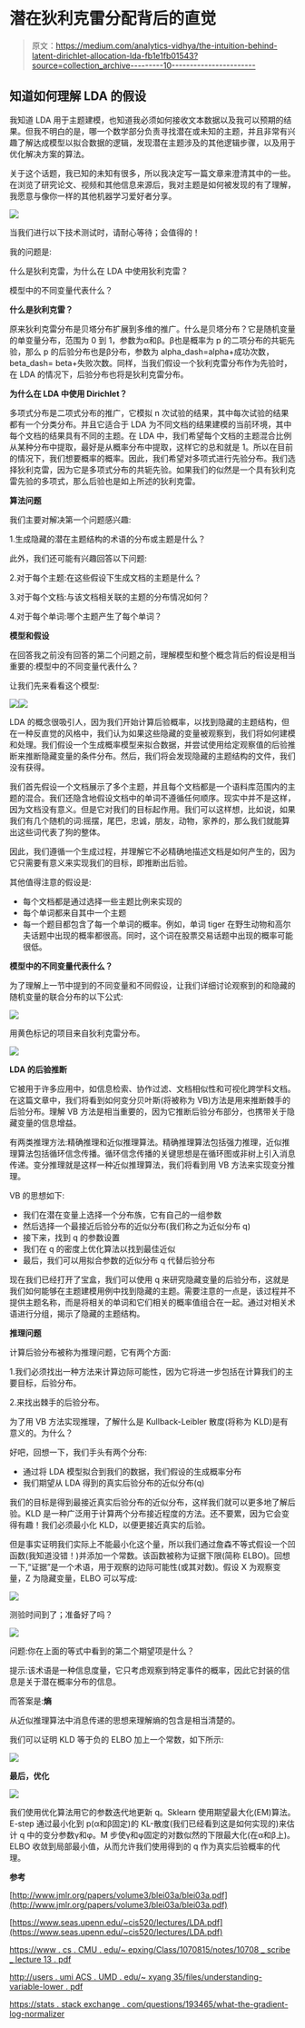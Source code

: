 # 潜在狄利克雷分配背后的直觉

> 原文：<https://medium.com/analytics-vidhya/the-intuition-behind-latent-dirichlet-allocation-lda-fb1e1fb01543?source=collection_archive---------10----------------------->

## 知道如何理解 LDA 的假设

我知道 LDA 用于主题建模，也知道我必须如何接收文本数据以及我可以预期的结果。但我不明白的是，哪一个数学部分负责寻找潜在或未知的主题，并且非常有兴趣了解达成模型以拟合数据的逻辑，发现潜在主题涉及的其他逻辑步骤，以及用于优化解决方案的算法。

关于这个话题，我已知的未知有很多，所以我决定写一篇文章来澄清其中的一些。在浏览了研究论文、视频和其他信息来源后，我对主题是如何被发现的有了理解，我愿意与像你一样的其他机器学习爱好者分享。

![](img/529be62b0192d704215c6ed496231d10.png)

当我们进行以下技术测试时，请耐心等待；会值得的！

我的问题是:

什么是狄利克雷，为什么在 LDA 中使用狄利克雷？

模型中的不同变量代表什么？

**什么是狄利克雷？**

原来狄利克雷分布是贝塔分布扩展到多维的推广。什么是贝塔分布？它是随机变量的单变量分布，范围为 0 到 1，参数为α和β。β也是概率为 p 的二项分布的共轭先验，那么 p 的后验分布也是β分布，参数为 alpha_dash=alpha+成功次数，beta_dash= beta+失败次数。同样，当我们假设一个狄利克雷分布作为先验时，在 LDA 的情况下，后验分布也将是狄利克雷分布。

**为什么在 LDA 中使用 Dirichlet？**

多项式分布是二项式分布的推广，它模拟 n 次试验的结果，其中每次试验的结果都有一个分类分布。并且它适合于 LDA 为不同文档的结果建模的当前环境，其中每个文档的结果具有不同的主题。在 LDA 中，我们希望每个文档的主题混合比例从某种分布中提取，最好是从概率分布中提取，这样它的总和就是 1。所以在目前的情况下，我们想要概率的概率。因此，我们希望对多项式进行先验分布。我们选择狄利克雷，因为它是多项式分布的共轭先验。如果我们的似然是一个具有狄利克雷先验的多项式，那么后验也是如上所述的狄利克雷。

**算法问题**

我们主要对解决第一个问题感兴趣:

1.生成隐藏的潜在主题结构的术语的分布或主题是什么？

此外，我们还可能有兴趣回答以下问题:

2.对于每个主题:在这些假设下生成文档的主题是什么？

3.对于每个文档:与该文档相关联的主题的分布情况如何？

4.对于每个单词:哪个主题产生了每个单词？

**模型和假设**

在回答我之前没有回答的第二个问题之前，理解模型和整个概念背后的假设是相当重要的:模型中的不同变量代表什么？

让我们先来看看这个模型:

![](img/e84cda3dfebb18f1d9950552682ccc49.png)![](img/8e8fab94ae5f98ca5452cb9a894303d7.png)

LDA 的概念很吸引人，因为我们开始计算后验概率，以找到隐藏的主题结构，但在一种反直觉的风格中，我们认为如果这些隐藏的变量被观察到，我们将如何建模和处理。我们假设一个生成概率模型来拟合数据，并尝试使用给定观察值的后验推断来推断隐藏变量的条件分布。然后，我们将会发现隐藏的主题结构的文件，我们没有获得。

我们首先假设一个文档展示了多个主题，并且每个文档都是一个语料库范围内的主题的混合。我们还隐含地假设文档中的单词不遵循任何顺序。现实中并不是这样，因为文档没有意义。但是它对我们的目标起作用。我们可以这样想，比如说，如果我们有几个随机的词:摇摆，尾巴，忠诚，朋友，动物，家养的，那么我们就能算出这些词代表了狗的整体。

因此，我们遵循一个生成过程，并理解它不必精确地描述文档是如何产生的，因为它只需要有意义来实现我们的目标，即推断出后验。

其他值得注意的假设是:

*   每个文档都是通过选择一些主题比例来实现的
*   每个单词都来自其中一个主题
*   每一个题目都包含了每一个单词的概率。例如，单词 tiger 在野生动物和高尔夫话题中出现的概率都很高。同时，这个词在股票交易话题中出现的概率可能很低。

**模型中的不同变量代表什么？**

为了理解上一节中提到的不同变量和不同假设，让我们详细讨论观察到的和隐藏的随机变量的联合分布的以下公式:

![](img/eb7198c07e5f9afc07a04d4bba4b711f.png)

用黄色标记的项目来自狄利克雷分布。

![](img/896f413f7800c10198cf8a152224d3c2.png)

**LDA 的后验推断**

它被用于许多应用中，如信息检索、协作过滤、文档相似性和可视化跨学科文档。在这篇文章中，我们将看到如何变分贝叶斯(将被称为 VB)方法是用来推断棘手的后验分布。理解 VB 方法是相当重要的，因为它推断后验分布部分，也携带关于隐藏变量的信息增益。

有两类推理方法:精确推理和近似推理算法。精确推理算法包括强力推理，近似推理算法包括循环信念传播。循环信念传播的关键思想是在循环图或非树上引入消息传递。变分推理就是这样一种近似推理算法，我们将看到用 VB 方法来实现变分推理。

VB 的思想如下:

*   我们在潜在变量上选择一个分布族，它有自己的一组参数
*   然后选择一个最接近后验分布的近似分布(我们称之为近似分布 q)
*   接下来，找到 q 的参数设置
*   我们在 q 的密度上优化算法以找到最佳近似
*   最后，我们可以用拟合参数的近似分布 q 代替后验分布

现在我们已经打开了宝盒，我们可以使用 q 来研究隐藏变量的后验分布，这就是我们如何能够在主题建模用例中找到隐藏的主题。需要注意的一点是，该过程并不提供主题名称，而是将相关的单词和它们相关的概率值组合在一起。通过对相关术语进行分组，揭示了隐藏的主题结构。

**推理问题**

计算后验分布被称为推理问题，它有两个方面:

1.我们必须找出一种方法来计算边际可能性，因为它将进一步包括在计算我们的主要目标，后验分布。

2.来找出棘手的后验分布。

为了用 VB 方法实现推理，了解什么是 Kullback-Leibler 散度(将称为 KLD)是有意义的。为什么？

好吧，回想一下，我们手头有两个分布:

*   通过将 LDA 模型拟合到我们的数据，我们假设的生成概率分布
*   我们期望从 LDA 得到的真实后验分布的近似分布(q)

我们的目标是得到最接近真实后验分布的近似分布，这样我们就可以更多地了解后验。KLD 是一种广泛用于计算两个分布接近程度的方法。还不要累，因为它会变得有趣！我们必须最小化 KLD，以便更接近真实的后验。

但是事实证明我们实际上不能最小化这个量，所以我们通过詹森不等式假设一个凹函数(我知道没错！)并添加一个常数。该函数被称为证据下限(简称 ELBO)。回想一下,“证据”是一个术语，用于观察的边际可能性(或其对数)。假设 X 为观察变量，Z 为隐藏变量，ELBO 可以写成:

![](img/471ccb1159a9f599783776aa3db36979.png)

测验时间到了；准备好了吗？

![](img/8832c0b15d4c17af5177ee35b1bae5a7.png)

问题:你在上面的等式中看到的第二个期望项是什么？

提示:该术语是一种信息度量，它只考虑观察到特定事件的概率，因此它封装的信息是关于潜在概率分布的信息。

而答案是:**熵**

从近似推理算法中消息传递的思想来理解熵的包含是相当清楚的。

我们可以证明 KLD 等于负的 ELBO 加上一个常数，如下所示:

![](img/f541cff8f58f20d13d05b2db117a2589.png)

**最后，优化**

![](img/52e9fb19b9c3961a95c68f84004f2539.png)

我们使用优化算法用它的参数迭代地更新 q。Sklearn 使用期望最大化(EM)算法。E-step 通过最小化到 p(α和β固定)的 KL-散度(我们已经看到这是如何实现的)来估计 q 中的变分参数γ和φ。M 步使γ和φ固定的对数似然的下限最大化(在α和β上)。ELBO 收敛到局部最小值，从而允许我们使用得到的 q 作为真实后验概率的代理。

**参考**

[http://www.jmlr.org/papers/volume3/blei03a/blei03a.pdf](http://www.jmlr.org/papers/volume3/blei03a/blei03a.pdf)

[https://www.seas.upenn.edu/~cis520/lectures/LDA.pdf](https://www.seas.upenn.edu/~cis520/lectures/LDA.pdf)

[https://www . cs . CMU . edu/~ epxing/Class/1070815/notes/10708 _ scribe _ lecture 13 . pdf](https://www.cs.cmu.edu/~epxing/Class/1070815/notes/10708_scribe_lecture13.pdf)

[http://users . umi ACS . UMD . edu/~ xyang 35/files/understanding-variable-lower . pdf](http://users.umiacs.umd.edu/~xyang35/files/understanding-variational-lower.pdf)

[https://stats . stack exchange . com/questions/193465/what-the-gradient-log-normalizer](https://stats.stackexchange.com/questions/193465/what-is-the-gradient-log-normalizer)

​

​

​

​

​